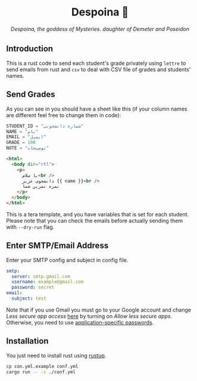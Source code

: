 <h1 align="center">
Despoina 🔮
</h1>
<h6 align="center">Despoina, the goddess of Mysteries. daughter of Demeter and Poseidon</h6>

## Introduction

This is a rust code to send each student's grade privately using
`lettre` to send emails from rust and `csv` to deal with CSV file
of grades and students' names.

## Send Grades

As you can see in you should have a sheet like
this (if your column names are different feel free to change them in code):

```python
STUDENT_ID = "شماره دانشجویی"
NAME = "نام"
EMAIL = "ایمیل"
GRADE = 100
NOTE = "توضیحات"
```

```html
<html>
  <body dir="rtl">
    <p>
      با سلام<br />
      دانشجوی عزیز {{ name }}<br />
      نمره تمرین شما
    </p>
  </body>
</html>
```

This is a tera template, and you have variables that is set for each student.
Please note that you can check the emails before actually sending them with `--dry-run` flag.

## Enter SMTP/Email Address

Enter your SMTP config and subject in config file.

```yaml
smtp:
  server: smtp.gmail.com
  username: example@gmail.com
  password: secret
email:
  subject: test
```

Note that if you use Gmail you must go to your Google account and change
_Less secure app access_ [here](https://myaccount.google.com/lesssecureapps) by turning on
_Allow less secure apps_. Otherwise, you need to use
[application-specific passwords](https://support.google.com/accounts/answer/185833?hl=en).

## Installation

You just need to install rust using [rustup](https://rustup.rs/).

```bash
cp con.yml.example conf.yml
cargo run -- -c ./conf.yml
```
